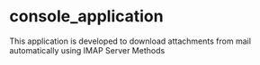 # console_application
This application is developed to download attachments from mail automatically using IMAP Server Methods
